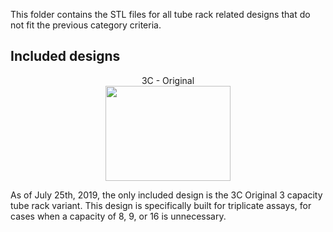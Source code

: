 This folder contains the STL files for all tube rack related designs that do not fit the previous category criteria.

## Included designs

<p align="center">
  3C - Original<br>
  <img src="https://i.imgur.com/rNn1stB.png" data-canonical-src="https://i.imgur.com/rNn1stB.png" width="200" height="152" />
</p>

As of July 25th, 2019, the only included design is the 3C Original 3 capacity tube rack variant. This design is specifically built for triplicate assays, for cases when a capacity of 8, 9, or 16 is unnecessary.

